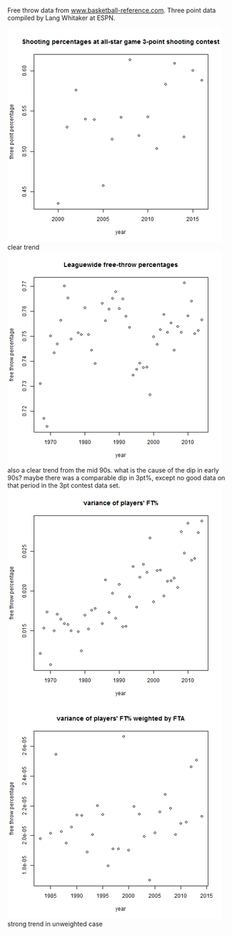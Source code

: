 Free throw data from www.basketball-reference.com. Three point data compiled by Lang Whitaker at ESPN.

![](./062217a.png)
clear trend
![](./062217b.png)
also a clear trend from the mid 90s. what is the cause of the dip in early 90s? maybe there was a comparable dip in 3pt%, except no good data on that period in the 3pt contest data set.
![](./062217c.png)
![](./062217d.png)
strong trend in unweighted case
